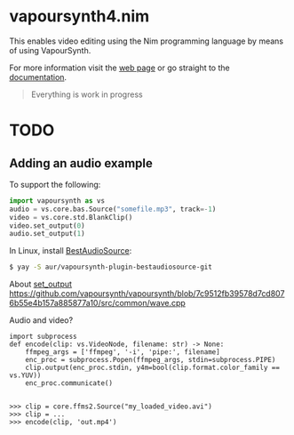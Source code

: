 # vapoursynth4.nim

This enables video editing using the Nim programming language by means of using VapourSynth.

For more information visit the [web page](https://mantielero.github.io/VapourSynth.nim/) or go straight to the [documentation](https://mantielero.github.io/VapourSynth.nim/docs/).

> Everything is work in progress

# TODO

## Adding an audio example
To support the following:
```python
import vapoursynth as vs
audio = vs.core.bas.Source("somefile.mp3", track=-1)
video = vs.core.std.BlankClip()
video.set_output(0)
audio.set_output(1)
```

In Linux, install [BestAudioSource](https://github.com/vapoursynth/bestaudiosource):
```bash
$ yay -S aur/vapoursynth-plugin-bestaudiosource-git
```


About [set_output](http://vapoursynth.com/doc/pythonreference.html?highlight=pipe#VideoNode.set_output)
https://github.com/vapoursynth/vapoursynth/blob/7c9512fb39578d7cd8076b55e4b157a885877a10/src/common/wave.cpp


Audio and video?
```
import subprocess
def encode(clip: vs.VideoNode, filename: str) -> None:
    ffmpeg_args = ['ffmpeg', '-i', 'pipe:', filename]
    enc_proc = subprocess.Popen(ffmpeg_args, stdin=subprocess.PIPE)
    clip.output(enc_proc.stdin, y4m=bool(clip.format.color_family == vs.YUV))
    enc_proc.communicate()


>>> clip = core.ffms2.Source("my_loaded_video.avi")
>>> clip = ...
>>> encode(clip, 'out.mp4')
```